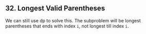 ## 32. Longest Valid Parentheses
We can still use dp to solve this. The subproblem will be longest parentheses that ends with index `i`, not longest till index `i`.
